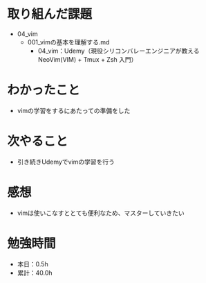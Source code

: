 # 取り組んだ課題
* 04_vim
  * 001_vimの基本を理解する.md
    * 04_vim：Udemy（現役シリコンバレーエンジニアが教える NeoVim(VIM) + Tmux + Zsh 入門）

# わかったこと
* vimの学習をするにあたっての準備をした

# 次やること
* 引き続きUdemyでvimの学習を行う

# 感想
* vimは使いこなすととても便利なため、マスターしていきたい

# 勉強時間
* 本日：0.5h
* 累計：40.0h
